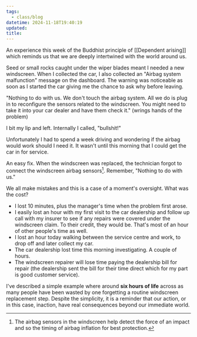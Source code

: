 ```yaml
---
tags:
  - class/blog
datetime: 2024-11-18T19:40:19
updated: 
title: 
---
```

An experience this week of the Buddhist principle of [[Dependent arising]] which reminds us that we are deeply intertwined with the world around us.

Seed or small rocks caught under the wiper blades meant I needed a new windscreen. When I collected the car, I also collected an "Airbag system malfunction" message on the dashboard. The warning was noticeable as soon as I started the car giving me the chance to ask why before leaving.

"Nothing to do with us. We don't touch the airbag system. All we do is plug in to reconfigure the sensors related to the windscreen. You might need to take it into your car dealer and have them check it." (wrings hands of the problem)

I bit my lip and left. Internally I called, "bullshit!"

Unfortunately I had to spend a week driving and wondering if the airbag would work should I need it. It wasn't until this morning that I could get the car in for service.

An easy fix. When the windscreen was replaced, the technician forgot to connect the windscreen airbag sensors[^1]. Remember, "Nothing to do with us."

We all make mistakes and this is a case of a moment's oversight. What was the cost?

- I lost 10 minutes, plus the manager's time when the problem first arose.
- I easily lost an hour with my first visit to the car dealership and follow up call with my insurer to see if any repairs were covered under the windscreen claim. To their credit, they would be. That's most of an hour of other people's time as well.
- I lost an hour today walking between the service centre and work, to drop off and later collect my car.
- The car dealership lost time this morning investigating. A couple of hours.
- The windscreen repairer will lose time paying the dealership bill for repair (the dealership sent the bill for their time direct which for my part is good customer service).

I've described a simple example where around **six hours of life** across as many people have been wasted by one forgetting a routine windscreen replacement step. Despite the simplicity, it is a reminder that our action, or in this case, inaction, have real consequences beyond our immediate world.

[^1]: The airbag sensors in the windscreen help detect the force of an impact and so the timing of airbag inflation for best protection.